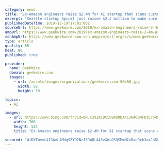 ```yaml
---
category: news
title: "Ex-Amazon engineers raise $2.4M for AI startup that scans customer feedback"
excerpt: "Seattle startup Spiral just raised $2.4 million to make sure companies can take advantage of the constant stream of customer feedback they receive. The startup, a recent participant in Amazon’s Alexa Accelerator program under its prior name Togethar, makes artificial intelligence software that can rapidly scan multiple channels of customer ..."
publishedDateTime: 2019-12-19T17:01:00Z
sourceUrl: https://www.geekwire.com/2019/ex-amazon-engineers-raise-2-4m-ai-startup-scans-customer-feedback/
ampUrl: https://www.geekwire.com/2019/ex-amazon-engineers-raise-2-4m-ai-startup-scans-customer-feedback/amp/
cdnAmpUrl: https://www-geekwire-com.cdn.ampproject.org/c/s/www.geekwire.com/2019/ex-amazon-engineers-raise-2-4m-ai-startup-scans-customer-feedback/amp/
type: article
quality: 85
heat: 86
published: true

provider:
  name: GeekWire
  domain: geekwire.com
  images:
    - url: /assets/images/organizations/geekwire.com-50x50.jpg
      width: 50
      height: 50

topics:
  - AI

images:
  - url: https://www.bing.com/th?id=ON.C292A2DC5D9A0DDA413640B4FD3C7545
    width: 700
    height: 525
    title: "Ex-Amazon engineers raise $2.4M for AI startup that scans customer feedback"

secured: "4iDXTmvxb4IGAmLAMdgSZYD2NzJ39WDLA43vXWaQSQSMmNCxDse9xkJaxJnSFCF+IkStr4WVQIh3J27QMCQJEXEuL+sYAFNZYm1XEp4wvL+HJ/I7lTGvU12nSo4F1AHe6GueiDGiwMAf2+iMN9A40LDiU2LUbM7Af3FLnsIU664pPp+MItB2ZO+dura5vkZSGYEx572D5XCbo9sFPn4AqQQkGML5fdasJTOqcjRpV7pJlXgU5LmHyXwwiQRvul/SQQOorOj0YWPQRFXK7I/3Yw==;EdWYEg1p5F7QjW+zybattA=="
---
```


